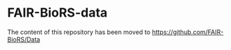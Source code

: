 # FAIR-BioRS-data

The content of this repository has been moved to https://github.com/FAIR-BioRS/Data

